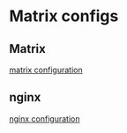 # Matrix configs

## Matrix

[matrix configuration](https://github.com/shatfel/matrix-template/etc/matrix-synapse/README.md)

## nginx

[nginx configuration](https://github.com/shatfel/matrix-template/etc/nginx/README.md)

